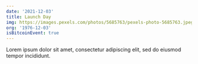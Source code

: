 ```yaml
---
date: '2021-12-03'
title: Launch Day
img: https://images.pexels.com/photos/5685763/pexels-photo-5685763.jpeg?auto=compress&cs=tinysrgb&dpr=2&w=500
org: '1976-12-03'
isBitcoinEvent: true
---
```


Lorem ipsum dolor sit amet, consectetur adipiscing elit, sed do eiusmod tempor incididunt.
